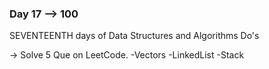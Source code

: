 ### Day 17 --> 100
SEVENTEENTH days of Data Structures and Algorithms
Do's

-> Solve 5 Que on LeetCode.
   -Vectors
   -LinkedList
   -Stack

